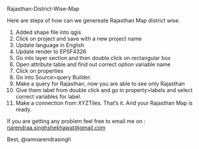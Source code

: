 Rajasthan-District-Wise-Map

Here are steps of how can we genereate Rajasthan Map district wise.

1.	Added shape file into qgis 
2.	Click on project and save with a new project name 
3.	Update language in English
4.	Update render to EPSF4326
5.	Go into layer section and then double click on rectangular box
6.	Open attribute table and find out correct option variable name
7.	Click on properties
8.	Go into Source>query Builder.
9.	Make a query for Rajasthan, now you are able to see only Rajasthan
10.	Give them label from double click and go in property>labels and select correct variables for label.
11.	Make a connection from XYZTiles.
That’s it. And your Rajasthan Map is ready. 


If you are getting any problem feel free to email me on : narendraa.singhshekhawat@gmail.com

Best,
@iamnarendrasingh
